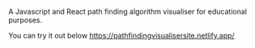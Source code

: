 A Javascript and React path finding algorithm visualiser for educational purposes. 

You can try it out below
https://pathfindingvisualisersite.netlify.app/
